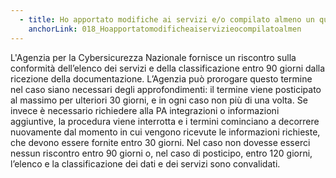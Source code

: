 ```yaml
---
  - title: Ho apportato modifiche ai servizi e/o compilato almeno un questionario non confermando la classificazione automatica, entro quanto tempo verrà valutata la nuova classificazione dati e servizi?
    anchorLink: 018_Hoapportatomodificheaiservizieocompilatoalmen
---
```


L'Agenzia per la Cybersicurezza Nazionale fornisce un riscontro sulla conformità dell’elenco dei servizi e della classificazione entro 90 giorni dalla ricezione della documentazione. L’Agenzia può prorogare questo termine nel caso siano necessari degli approfondimenti: il termine viene posticipato al massimo per ulteriori 30 giorni, e in ogni caso non più di una volta. Se invece è necessario richiedere alla PA integrazioni o informazioni aggiuntive, la procedura viene interrotta e i termini cominciano a decorrere nuovamente dal momento in cui vengono ricevute le informazioni richieste, che devono essere fornite entro 30 giorni. Nel caso non dovesse esserci nessun riscontro entro 90 giorni o, nel caso di posticipo, entro 120 giorni, l’elenco e la classificazione dei dati e dei servizi sono convalidati.
